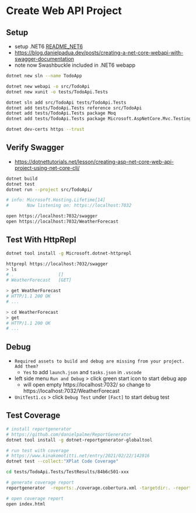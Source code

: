 # Create Web API Project

## Setup

* setup .NET6 [README_NET6](README_NET6.md)
* https://blog.danielpadua.dev/posts/creating-a-net-core-webapi-with-swagger-documentation
* note now Swashbuckle included in .NET6 webapp

```bash
dotnet new sln --name TodoApp

dotnet new webapi -o src/TodoApi
dotnet new xunit -o tests/TodoApi.Tests

dotnet sln add src/TodoApi tests/TodoApi.Tests
dotnet add tests/TodoApi.Tests reference src/TodoApi
dotnet add tests/TodoApi.Tests package Moq
dotnet add tests/TodoApi.Tests package Microsoft.AspNetCore.Mvc.Testing

dotnet dev-certs https --trust
```

## Verify Swagger

* https://dotnettutorials.net/lesson/creating-asp-net-core-web-api-project-using-net-core-cli/

```bash
dotnet build
dotnet test
dotnet run --project src/TodoApi/

# info: Microsoft.Hosting.Lifetime[14]
#       Now listening on: https://localhost:7032

open https://localhost:7032/swagger
open https://localhost:7032/WeatherForecast
```

## Test With HttpRepl

```bash
dotnet tool install -g Microsoft.dotnet-httprepl

httprepl https://localhost:7032/swagger
> ls
# .                 []
# WeatherForecast   [GET]

> get WeatherForecast
# HTTP/1.1 200 OK
# ...

> cd WeatherForecast
> get
# HTTP/1.1 200 OK
# ...
```

## Debug

* `Required assets to build and debug are missing from your project. Add them?`
  - `Yes` to add `launch.json` and `tasks.json` in `.vscode`
* left side menu `Run and Debug` > click green start icon to start debug app
  - will open empty https://localhost:7032/ so change to https://localhost:7032/WeatherForecast
* `UnitTest1.cs` > click `Debug Test` under `[Fact]` to start debug test

## Test Coverage

```bash
# install reportgenerator
# https://github.com/danielpalme/ReportGenerator
dotnet tool install -g dotnet-reportgenerator-globaltool

# run test with coverage
# https://www.kinakomotitti.net/entry/2021/02/22/142816
dotnet test --collect:"XPlat Code Coverage"

cd tests/TodoApi.Tests/TestResults/84b6c501-xxx

# generate coverage report
reportgenerator  -reports:./coverage.cobertura.xml -targetdir:. -reporttypes:Html

# open coverage report
open index.html
```
